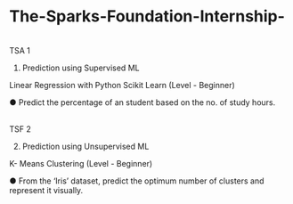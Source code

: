 # The-Sparks-Foundation-Internship-
<br>
TSA 1

1. Prediction using Supervised ML

Linear Regression with Python Scikit Learn (Level - Beginner)

● Predict the percentage of an student based on the no. of study hours.

<br>
TSF 2

2. Prediction using Unsupervised ML

K- Means Clustering (Level - Beginner)

● From the ‘Iris’ dataset, predict the optimum number of clusters and represent it visually.

